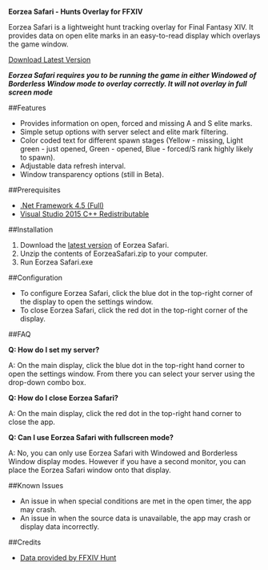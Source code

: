 **Eorzea Safari - Hunts Overlay for FFXIV**

Eorzea Safari is a lightweight hunt tracking overlay for Final Fantasy XIV. It provides data on open elite marks in an easy-to-read display which overlays the game window.


[Download Latest Version](https://github.com/roxaskeyheart/Eorzea-Safari/releases)

***Eorzea Safari requires you to be running the game in either Windowed of Borderless Window mode to overlay correctly. It will not overlay in full screen mode***


##Features

* Provides information on open, forced and missing A and S elite marks.
* Simple setup options with server select and elite mark filtering.
* Color coded text for different spawn stages (Yellow - missing, Light green - just opened, Green - opened, Blue - forced/S rank highly likely to spawn).
* Adjustable data refresh interval.
* Window transparency options (still in Beta).


##Prerequisites

* [.Net Framework 4.5 (Full)](https://www.microsoft.com/en-au/download/details.aspx?id=30653)
* [Visual Studio 2015 C++ Redistributable](https://www.microsoft.com/en-au/download/details.aspx?id=48145)


##Installation

1. Download the [latest version](https://github.com/roxaskeyheart/Eorzea-Safari/releases) of Eorzea Safari.
2. Unzip the contents of EorzeaSafari.zip to your computer.
3. Run Eorzea Safari.exe


##Configuration

* To configure Eorzea Safari, click the blue dot in the top-right corner of the display to open the settings window.
* To close Eorzea Safari, click the red dot in the top-right corner of the display.

##FAQ


**Q: How do I set my server?**

A: On the main display, click the blue dot in the top-right hand corner to open the settings window. From there you can select your server using the drop-down combo box.


**Q: How do I close Eorzea Safari?**

A: On the main display, click the red dot in the top-right hand corner to close the app.


**Q: Can I use Eorzea Safari with fullscreen mode?**

A: No, you can only use Eorzea Safari with Windowed and Borderless Window display modes. However if you have a second monitor, you can place the Eorzea Safari window onto that display.


##Known Issues

* An issue in when special conditions are met in the open timer, the app may crash.
* An issue in when the source data is unavailable, the app may crash or display data incorrectly.



##Credits

* [Data provided by FFXIV Hunt](http://ffxivhunt.com/)
